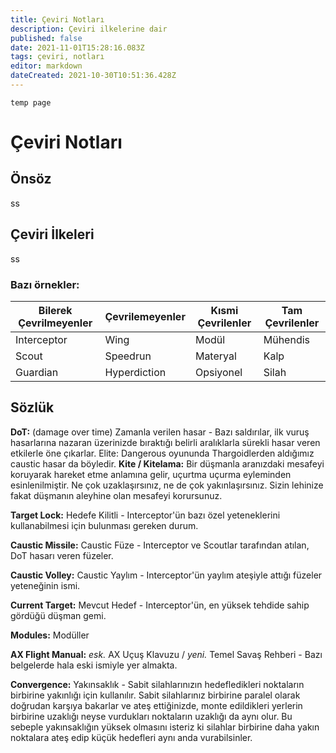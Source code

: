 ```yaml
---
title: Çeviri Notları
description: Çeviri ilkelerine dair
published: false
date: 2021-11-01T15:28:16.083Z
tags: çeviri, notları
editor: markdown
dateCreated: 2021-10-30T10:51:36.428Z
---
```


`temp page`

# Çeviri Notları

## Önsöz

ss

## Çeviri İlkeleri

ss

### Bazı örnekler:

| Bilerek Çevrilmeyenler | Çevrilemeyenler | Kısmi Çevrilenler | Tam Çevrilenler |
| ---------------------- | --------------- | ----------------- | --------------- |
| Interceptor            | Wing            | Modül             | Mühendis        |
| Scout                  | Speedrun        | Materyal          | Kalp            |
| Guardian               | Hyperdiction    | Opsiyonel         | Silah           |

## Sözlük

**DoT:** (damage over time) Zamanla verilen hasar - Bazı saldırılar, ilk vuruş hasarlarına nazaran üzerinizde bıraktığı belirli aralıklarla sürekli hasar veren etkilerle öne çıkarlar. Elite: Dangerous oyununda Thargoidlerden aldığımız caustic hasar da böyledir.
**Kite / Kitelama:** Bir düşmanla aranızdaki mesafeyi koruyarak hareket etme anlamına gelir, uçurtma uçurma eyleminden esinlenilmiştir. Ne çok uzaklaşırsınız, ne de çok yakınlaşırsınız. Sizin lehinize fakat düşmanın aleyhine olan mesafeyi korursunuz.

**Target Lock:** Hedefe Kilitli - Interceptor'ün bazı özel yeteneklerini kullanabilmesi için bulunması gereken durum.

**Caustic Missile:** Caustic Füze - Interceptor ve Scoutlar tarafından atılan, DoT hasarı veren füzeler.

**Caustic Volley:** Caustic Yaylım - Interceptor'ün yaylım ateşiyle attığı füzeler yeteneğinin ismi.

**Current Target:** Mevcut Hedef - Interceptor'ün, en yüksek tehdide sahip gördüğü düşman gemi.

**Modules:** Modüller

**AX Flight Manual:** _esk._ AX Uçuş Klavuzu / _yeni._ Temel Savaş Rehberi - Bazı belgelerde hala eski ismiyle yer almakta.

**Convergence:** Yakınsaklık - Sabit silahlarınızın hedefledikleri noktaların birbirine yakınlığı için kullanılır. Sabit silahlarınız birbirine paralel olarak doğrudan karşıya bakarlar ve ateş ettiğinizde, monte edildikleri yerlerin birbirine uzaklığı neyse vurdukları noktaların uzaklığı da aynı olur. Bu sebeple yakınsaklığın yüksek olmasını isteriz ki silahlar birbirine daha yakın noktalara ateş edip küçük hedefleri aynı anda vurabilsinler.
